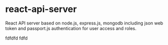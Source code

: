 # react-api-server
React API server based on node.js, express.js, mongodb including json web token and passport.js authentication for user access and roles. 

fdfdfd
fdfd
